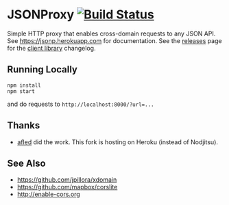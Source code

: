 # JSONProxy [![Build Status](https://travis-ci.org/ft-interactive/jsonp.png?branch=master)](https://travis-ci.org/ft-interactive/jsonp)

Simple HTTP proxy that enables cross-domain requests to any JSON API.  See https://jsonp.herokuapp.com for documentation.  See the [releases](https://github.com/ft-interactive/jsonp/releases) page for the [client library](jsonp.js) changelog.

## Running Locally

```
npm install
npm start
```

and do requests to `http://localhost:8000/?url=...`

## Thanks

* [afled](https://github.com/afeld/jsonp) did the work. This fork is hosting on Heroku (instead of Nodjitsu).

## See Also

* https://github.com/jpillora/xdomain
* https://github.com/mapbox/corslite
* http://enable-cors.org
